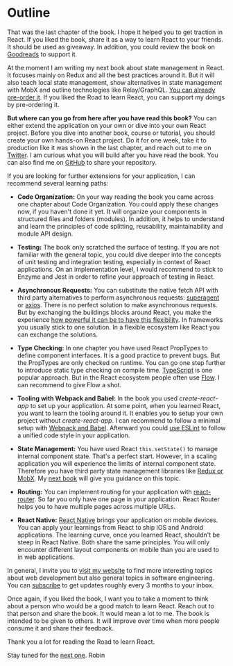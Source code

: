 # Outline

That was the last chapter of the book. I hope it helped you to get traction in React. If you liked the book, share it as a way to learn React to your friends. It should be used as giveaway. In addition, you could review the book on [Goodreads](https://www.goodreads.com/book/show/33541539-the-road-to-learn-react) to support it.

At the moment I am writing my next book about state management in React. It focuses mainly on Redux and all the best practices around it. But it will also teach local state management, show alternatives in state management with MobX and outline technologies like Relay/GraphQL. [You can already pre-order it](https://gumroad.com/products/uwiyI). If you liked the Road to learn React, you can support my doings by pre-ordering it.

**But where can you go from here after you have read this book?** You can either extend the application on your own or dive into your own React project. Before you dive into another book, course or tutorial, you should create your own hands-on React project. Do it for one week, take it to production like it was shown in the last chapter, and reach out to me on [Twitter](https://twitter.com/rwieruch). I am curious what you will build after you have read the book. You can also find me on [GitHub](https://github.com/rwieruch) to share your repository.

If you are looking for further extensions for your application, I can recommend several learning paths:

* **Code Organization:** On your way reading the book you came across one chapter about Code Organization. You could apply these changes now, if you haven't done it yet. It will organize your components in structured files and folders (modules). In addition, it helps to understand and learn the principles of code splitting, reusability, maintainability and module API design.

* **Testing:** The book only scratched the surface of testing. If you are not familiar with the general topic, you could dive deeper into the concepts of unit testing and integration testing, especially in context of React applications. On an implementation level, I would recommend to stick to Enzyme and Jest in order to refine your approach of testing in React.

* **Asynchronous Requests:** You can substitute the native fetch API with third party alternatives to perform asynchronous requests: [superagent](https://github.com/visionmedia/superagent) or [axios](https://github.com/mzabriskie/axios). There is no perfect solution to make asynchronous requests. But by exchanging the buildings blocks around React, you make the experience [how powerful it can be to have this flexibility](https://www.robinwieruch.de/reasons-why-i-moved-from-angular-to-react/). In frameworks you usually stick to one solution. In a flexible ecosystem like React you can exchange the solutions.

* **Type Checking:** In one chapter you have used React PropTypes to define component interfaces. It is a good practice to prevent bugs. But the PropTypes are only checked on runtime. You can go one step further to introduce static type checking on compile time. [TypeScript](https://www.typescriptlang.org/) is one popular approach. But in the React ecosystem people often use [Flow](https://flowtype.org/). I can recommend to give Flow a shot.

* **Tooling with Webpack and Babel:** In the book you used *create-react-app* to set up your application. At some point, when you learned React, you want to learn the tooling around it. It enables you to setup your own project without *create-react-app*. I can recommend to follow a minimal setup with [Webpack and Babel](https://www.robinwieruch.de/minimal-react-webpack-babel-setup/). Afterward you could [use ESLint](https://www.robinwieruch.de/react-eslint-webpack-babel/) to follow a unified code style in your application.

* **State Management:** You have used React `this.setState()` to manage internal component state. That's a perfect start. However, in a scaling application you will experience the limits of internal component state. Therefore you have third party state management libraries like [Redux or MobX](https://www.robinwieruch.de/redux-mobx-confusion/). My [next book](https://gumroad.com/products/uwiyI) will give you guidance on this topic.

* **Routing:** You can implement routing for your application with [react-router](https://github.com/ReactTraining/react-router). So far you only have one page in your application. React Router helps you to have multiple pages across multiple URLs.

* **React Native:** [React Native](https://facebook.github.io/react-native/) brings your application on mobile devices. You can apply your learnings from React to ship iOS and Android applications. The learning curve, once you learned React, shouldn't be steep in React Native. Both share the same principles. You will only encounter different layout components on mobile than you are used to in web applications.

In general, I invite you to [visit my website](https://www.robinwieruch.de/) to find more interesting topics about web development but also general topics in software engineering. You can [subscribe](https://www.getrevue.co/profile/rwieruch) to get updates roughly every 3 months to your inbox.

Once again, if you liked the book, I want you to take a moment to think about a person who would be a good match to learn React. Reach out to that person and share the book. It would mean a lot to me. The book is intended to be given to others. It will improve over time when more people consume it and share their feedback.

Thank you a lot for reading the Road to learn React.

Stay tuned for the [next one](https://gumroad.com/products/uwiyI).
Robin
